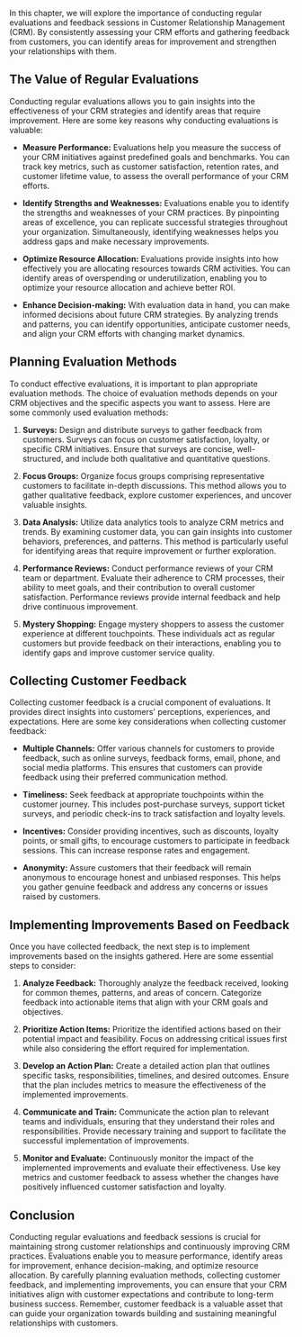 
In this chapter, we will explore the importance of conducting regular evaluations and feedback sessions in Customer Relationship Management (CRM). By consistently assessing your CRM efforts and gathering feedback from customers, you can identify areas for improvement and strengthen your relationships with them.

**The Value of Regular Evaluations**
------------------------------------

Conducting regular evaluations allows you to gain insights into the effectiveness of your CRM strategies and identify areas that require improvement. Here are some key reasons why conducting evaluations is valuable:

* **Measure Performance:** Evaluations help you measure the success of your CRM initiatives against predefined goals and benchmarks. You can track key metrics, such as customer satisfaction, retention rates, and customer lifetime value, to assess the overall performance of your CRM efforts.

* **Identify Strengths and Weaknesses:** Evaluations enable you to identify the strengths and weaknesses of your CRM practices. By pinpointing areas of excellence, you can replicate successful strategies throughout your organization. Simultaneously, identifying weaknesses helps you address gaps and make necessary improvements.

* **Optimize Resource Allocation:** Evaluations provide insights into how effectively you are allocating resources towards CRM activities. You can identify areas of overspending or underutilization, enabling you to optimize your resource allocation and achieve better ROI.

* **Enhance Decision-making:** With evaluation data in hand, you can make informed decisions about future CRM strategies. By analyzing trends and patterns, you can identify opportunities, anticipate customer needs, and align your CRM efforts with changing market dynamics.

**Planning Evaluation Methods**
-------------------------------

To conduct effective evaluations, it is important to plan appropriate evaluation methods. The choice of evaluation methods depends on your CRM objectives and the specific aspects you want to assess. Here are some commonly used evaluation methods:

1. **Surveys:** Design and distribute surveys to gather feedback from customers. Surveys can focus on customer satisfaction, loyalty, or specific CRM initiatives. Ensure that surveys are concise, well-structured, and include both qualitative and quantitative questions.

2. **Focus Groups:** Organize focus groups comprising representative customers to facilitate in-depth discussions. This method allows you to gather qualitative feedback, explore customer experiences, and uncover valuable insights.

3. **Data Analysis:** Utilize data analytics tools to analyze CRM metrics and trends. By examining customer data, you can gain insights into customer behaviors, preferences, and patterns. This method is particularly useful for identifying areas that require improvement or further exploration.

4. **Performance Reviews:** Conduct performance reviews of your CRM team or department. Evaluate their adherence to CRM processes, their ability to meet goals, and their contribution to overall customer satisfaction. Performance reviews provide internal feedback and help drive continuous improvement.

5. **Mystery Shopping:** Engage mystery shoppers to assess the customer experience at different touchpoints. These individuals act as regular customers but provide feedback on their interactions, enabling you to identify gaps and improve customer service quality.

**Collecting Customer Feedback**
--------------------------------

Collecting customer feedback is a crucial component of evaluations. It provides direct insights into customers' perceptions, experiences, and expectations. Here are some key considerations when collecting customer feedback:

* **Multiple Channels:** Offer various channels for customers to provide feedback, such as online surveys, feedback forms, email, phone, and social media platforms. This ensures that customers can provide feedback using their preferred communication method.

* **Timeliness:** Seek feedback at appropriate touchpoints within the customer journey. This includes post-purchase surveys, support ticket surveys, and periodic check-ins to track satisfaction and loyalty levels.

* **Incentives:** Consider providing incentives, such as discounts, loyalty points, or small gifts, to encourage customers to participate in feedback sessions. This can increase response rates and engagement.

* **Anonymity:** Assure customers that their feedback will remain anonymous to encourage honest and unbiased responses. This helps you gather genuine feedback and address any concerns or issues raised by customers.

**Implementing Improvements Based on Feedback**
-----------------------------------------------

Once you have collected feedback, the next step is to implement improvements based on the insights gathered. Here are some essential steps to consider:

1. **Analyze Feedback:** Thoroughly analyze the feedback received, looking for common themes, patterns, and areas of concern. Categorize feedback into actionable items that align with your CRM goals and objectives.

2. **Prioritize Action Items:** Prioritize the identified actions based on their potential impact and feasibility. Focus on addressing critical issues first while also considering the effort required for implementation.

3. **Develop an Action Plan:** Create a detailed action plan that outlines specific tasks, responsibilities, timelines, and desired outcomes. Ensure that the plan includes metrics to measure the effectiveness of the implemented improvements.

4. **Communicate and Train:** Communicate the action plan to relevant teams and individuals, ensuring that they understand their roles and responsibilities. Provide necessary training and support to facilitate the successful implementation of improvements.

5. **Monitor and Evaluate:** Continuously monitor the impact of the implemented improvements and evaluate their effectiveness. Use key metrics and customer feedback to assess whether the changes have positively influenced customer satisfaction and loyalty.

**Conclusion**
--------------

Conducting regular evaluations and feedback sessions is crucial for maintaining strong customer relationships and continuously improving CRM practices. Evaluations enable you to measure performance, identify areas for improvement, enhance decision-making, and optimize resource allocation. By carefully planning evaluation methods, collecting customer feedback, and implementing improvements, you can ensure that your CRM initiatives align with customer expectations and contribute to long-term business success. Remember, customer feedback is a valuable asset that can guide your organization towards building and sustaining meaningful relationships with customers.
